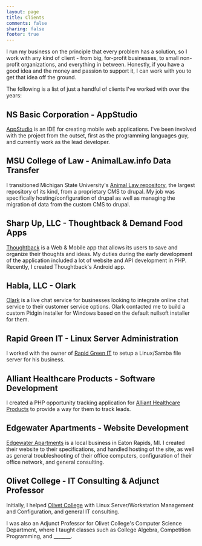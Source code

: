 ```yaml
---
layout: page
title: Clients
comments: false
sharing: false
footer: true
---
```


I run my business on the principle that every problem has a solution, so I work with any kind of client - from big, for-profit businesses, to small non-profit organizations, and everything in between. Honestly, if you have a good idea and the money and passion to support it, I can work with you to get that idea off the ground.

The following is a list of just a handful of clients I've worked with over the years:

NS Basic Corporation - AppStudio
--------------------------------

[AppStudio](https://www.nsbasic.com/) is an IDE for creating mobile web applications. I've been involved with the project from the outset, first as the programming languages guy, and currently work as the lead developer.

MSU College of Law - AnimalLaw.info Data Transfer
-------------------------------------------------

I transitioned Michigan State University's [Animal Law repository](http://animallaw.info), the largest repository of its kind, from a proprietary CMS to drupal. My job was specifically hosting/configuration of drupal as well as managing the migration of data from the custom CMS to drupal.

Sharp Up, LLC - Thoughtback & Demand Food Apps
----------------------------------------------

[Thoughtback](https://thoughtback.com/) is a Web & Mobile app that allows its users to save and organize their thoughts and ideas. My duties during the early development of the application included a lot of website and API development in PHP. Recently, I created Thoughtback's Android app.

Habla, LLC - Olark
------------------

[Olark](https://www.olark.com/) is a live chat service for businesses looking to integrate online chat service to their customer service options. Olark contacted me to build a custom Pidgin installer for Windows based on the default nullsoft installer for them.

Rapid Green IT - Linux Server Administration
--------------------------------------------

I worked with the owner of [Rapid Green IT](http://www.rapidgreenit.com/) to setup a Linux/Samba file server for his business.

Alliant Healthcare Products - Software Development
--------------------------------------------------

I created a PHP opportunity tracking application for [Alliant Healthcare Products](http://allianthealthcare.com/) to provide a way for them to track leads.

Edgewater Apartments - Website Development
------------------------------------------

[Edgewater Apartments](http://www.edgewaterapartments.com/) is a local business in Eaton Rapids, MI. I created their website to their specifications, and handled hosting of the site, as well as general troubleshooting of their office computers, configuration of their office network, and general consulting.

Olivet College - IT Consulting & Adjunct Professor
--------------------------------------------------

Initially, I helped [Olivet College](http://www.olivetcollege.edu/) with Linux Server/Workstation Management and Configuration, and general IT consulting.

I was also an Adjunct Professor for Olivet College's Computer Science Department, where I taught classes such as College Algebra, Competition Programming, and _______.
